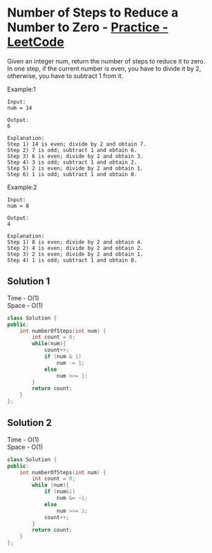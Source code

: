 # Number of Steps to Reduce a Number to Zero - [Practice - LeetCode](https://leetcode.com/problems/number-of-steps-to-reduce-a-number-to-zero/)

Given an integer num, return the number of steps to reduce it to zero.
<br>
In one step, if the current number is even, you have to divide it by 2, otherwise, you have to subtract 1 from it.

Example:1
```
Input: 
num = 14

Output: 
6

Explanation: 
Step 1) 14 is even; divide by 2 and obtain 7. 
Step 2) 7 is odd; subtract 1 and obtain 6.
Step 3) 6 is even; divide by 2 and obtain 3. 
Step 4) 3 is odd; subtract 1 and obtain 2. 
Step 5) 2 is even; divide by 2 and obtain 1. 
Step 6) 1 is odd; subtract 1 and obtain 0.
```
Example:2
```
Input: 
num = 8

Output: 
4

Explanation: 
Step 1) 8 is even; divide by 2 and obtain 4. 
Step 2) 4 is even; divide by 2 and obtain 2. 
Step 3) 2 is even; divide by 2 and obtain 1. 
Step 4) 1 is odd; subtract 1 and obtain 0.
```

## Solution 1  

Time - O(1)<br>
Space - O(1)

```cpp
class Solution {
public:
    int numberOfSteps(int num) {
        int count = 0;
        while(num){
            count++;
            if (num & 1)
                num -= 1;
            else 
                num >>= 1;
        }
        return count;
    }
};
```

## Solution 2 

Time - O(1)<br>
Space - O(1)

```cpp
class Solution {
public:
    int numberOfSteps(int num) {
        int count = 0;
        while (num){
            if (num&1) 
                num &= ~1;
            else 
                num >>= 1;
            count++;
        }
        return count;
    }
};
```